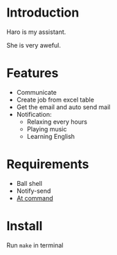 <!---
/*******************************************************************************
// Project name   :
// File name      : README.md
// Created date   : Thứ hai, 26 Tháng sáu Năm 2017 23:24:05 ICT
// Author         : Huy Hung Ho
// Last modified  : Thu 07 Sep 2017 10:02:25 AM ICT
// Desc           :
*******************************************************************************/
-->
Introduction
============

Haro is my assistant.

She is very aweful.


Features
========

- Communicate
- Create job from excel table
- Get the email and auto send mail
- Notification:
	+ Relaxing every hours
	+ Playing music
	+ Learning English


Requirements
============

- Ball shell
- Notify-send
- [At command](https://linux.die.net/man/1/at)


Install
=======

Run `make` in terminal
